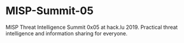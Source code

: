 # MISP-Summit-05
MISP Threat Intelligence Summit 0x05 at hack.lu 2019.
Practical threat intelligence and information sharing for everyone.
